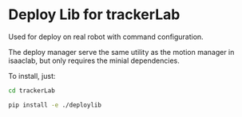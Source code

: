 # Deploy Lib for trackerLab

Used for deploy on real robot with command configuration.

The deploy manager serve the same utility as the motion manager in isaaclab, but only requires the minial dependencies.

To install, just:

```bash
cd trackerLab

pip install -e ./deploylib
```